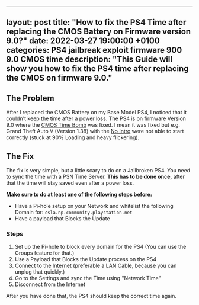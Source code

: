 
---
layout: post
title:  "How to fix the PS4 Time after replacing the CMOS Battery on Firmware version 9.0?"
date:   2022-03-27 19:00:00 +0100
categories: PS4 jailbreak exploit firmware 900 9.0 CMOS time
description: "This Guide will show you how to fix the PS4 time after replacing the CMOS on firmware 9.0."
---
## The Problem

After I replaced the CMOS Battery on my Base Model PS4, I noticed that it couldn't keep the time after a power loss. The PS4 is on firmware Version 9.0 where the [CMOS Time Bomb](https://web.archive.org/web/20220609110029/https://www.ps4storage.com/functional-cmos-battery-is-inevitably-required-by-ps4-and-ps5-system/) was fixed. I mean it was fixed but e.g. Grand Theft Auto V (Version 1.38) with the [No Intro](https://github.com/illusion0001/illusion0001.github.io/blob/04223072dd1ba6cb5deb4ee7953bfc2e1430745f/_patch0/orbis/GTA5-Orbis.yml) were not able to start correctly (stuck at 90% Loading and heavy flickering).

## The Fix

The fix is very simple, but a little scary to do on a Jailbroken PS4. You need to sync the time with a PSN Time Server. **This has to be done once,** after that the time will stay saved even after a power loss.

**Make sure to do at least one of the following steps before:**

- Have a Pi-hole setup on your Network and whitelist the following Domain for: ```csla.np.community.playstation.net```
- Have a payload that Blocks the Update

### Steps

1. Set up the Pi-hole to block every domain for the PS4 (You can use the Groups feature for that.)
2. Use a Payload that Blocks the Update process on the PS4
3. Connect to the Internet (preferable a LAN Cable, because you can unplug that quickly.)
4. Go to the Settings and sync the Time using "Network Time"
5. Disconnect from the Internet

After you have done that, the PS4 should keep the correct time again.


